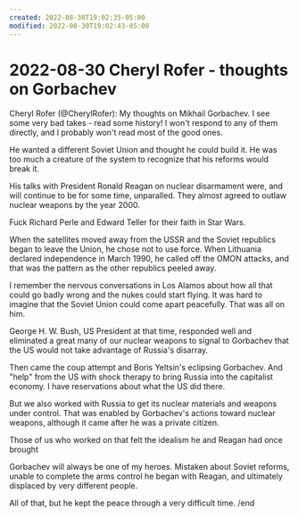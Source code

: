 ```yaml
---
created: 2022-08-30T19:02:35-05:00
modified: 2022-08-30T19:02:43-05:00
---
```


# 2022-08-30 Cheryl Rofer - thoughts on Gorbachev

Cheryl Rofer (@CherylRofer): My thoughts on Mikhail Gorbachev. I see some very bad takes - read some history! I won't respond to any of them directly, and I probably won't read most of the good ones.

He wanted a different Soviet Union and thought he could build it. He was too much a creature of the system to recognize that his reforms would break it.

His talks with President Ronald Reagan on nuclear disarmament were, and will continue to be for some time, unparalled. They almost agreed to outlaw nuclear weapons by the year 2000.

Fuck Richard Perle and Edward Teller for their faith in Star Wars.

When the satellites moved away from the USSR and the Soviet republics began to leave the Union, he chose not to use force. When Lithuania declared independence in March 1990, he called off the OMON attacks, and that was the pattern as the other republics peeled away.

I remember the nervous conversations in Los Alamos about how all that could go badly wrong and the nukes could start flying. It was hard to imagine that the Soviet Union could come apart peacefully. That was all on him.

George H. W. Bush, US President at that time, responded well and eliminated a great many of our nuclear weapons to signal to Gorbachev that the US would not take advantage of Russia's disarray.

Then came the coup attempt and Boris Yeltsin's eclipsing Gorbachev. And "help" from the US with shock therapy to bring Russia into the capitalist economy. I have reservations about what the US did there.

But we also worked with Russia to get its nuclear materials and weapons under control. That was enabled by Gorbachev's actions toward nuclear weapons, although it came after he was a private citizen.

Those of us who worked on that felt the idealism he and Reagan had once brought

Gorbachev will always be one of my heroes. Mistaken about Soviet reforms, unable to complete the arms control he began with Reagan, and ultimately displaced by very different people.

All of that, but he kept the peace through a very difficult time.
/end

